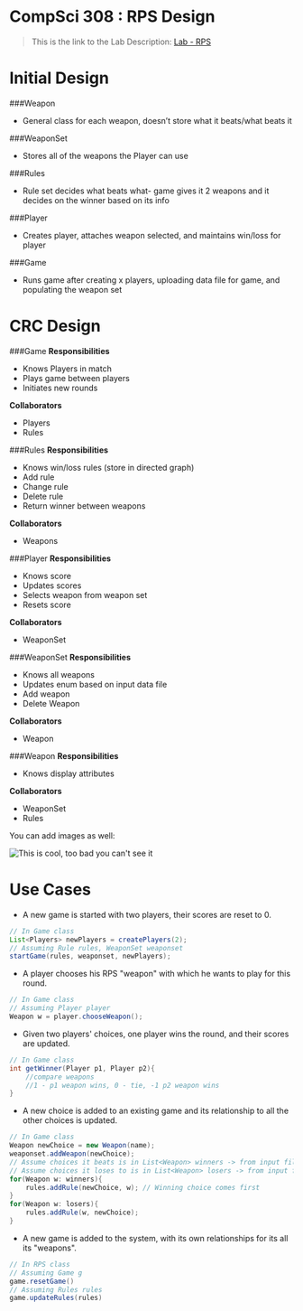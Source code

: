 CompSci 308 : RPS Design
===================

> This is the link to the Lab Description: 
[Lab - RPS](http://www.cs.duke.edu/courses/compsci308/spring16/classwork/02_design_rps/index.php)

Initial Design
=======

###Weapon

* General class for each weapon, doesn’t store what it beats/what beats it

###WeaponSet

* Stores all of the weapons the Player can use

###Rules

* Rule set decides what beats what- game gives it 2 weapons and it decides on the winner based on its info

###Player

* Creates player, attaches weapon selected, and maintains win/loss for player

###Game

* Runs game after creating x players, uploading data file for game, and populating the weapon set

CRC Design
=======

###Game
**Responsibilities**

* Knows Players in match
* Plays game between players
* Initiates new rounds

**Collaborators**

* Players
* Rules

###Rules
**Responsibilities**

* Knows win/loss rules (store in directed graph)
* Add rule
* Change rule
* Delete rule
* Return winner between weapons

**Collaborators**

* Weapons

###Player
**Responsibilities**
* Knows score
* Updates scores
* Selects weapon from weapon set
* Resets score

**Collaborators**

* WeaponSet

###WeaponSet
**Responsibilities**

* Knows all weapons
* Updates enum based on input data file
* Add weapon
* Delete Weapon

**Collaborators**

* Weapon

###Weapon
**Responsibilities**

* Knows display attributes


**Collaborators**

* WeaponSet
* Rules

You can add images as well:

![This is cool, too bad you can't see it](crc-example.png "Our CRC cards")


Use Cases
=======

* A new game is started with two players, their scores are reset to 0.
```java
// In Game class
List<Players> newPlayers = createPlayers(2);
// Assuming Rule rules, WeaponSet weaponset
startGame(rules, weaponset, newPlayers);
```
* A player chooses his RPS "weapon" with which he wants to play for this round.

```java
// In Game class
// Assuming Player player
Weapon w = player.chooseWeapon();

```
* Given two players' choices, one player wins the round, and their scores are updated.

```java
// In Game class
int getWinner(Player p1, Player p2){
    //compare weapons
    //1 - p1 weapon wins, 0 - tie, -1 p2 weapon wins
}

```
* A new choice is added to an existing game and its relationship to all the other choices is updated.
```java
// In Game class
Weapon newChoice = new Weapon(name);
weaponset.addWeapon(newChoice);
// Assume choices it beats is in List<Weapon> winners -> from input file
// Assume choices it loses to is in List<Weapon> losers -> from input file
for(Weapon w: winners){
    rules.addRule(newChoice, w); // Winning choice comes first
}
for(Weapon w: losers){
    rules.addRule(w, newChoice); 
}
```
* A new game is added to the system, with its own relationships for its all its "weapons".
```java
// In RPS class
// Assuming Game g
game.resetGame()
// Assuming Rules rules
game.updateRules(rules)
```
